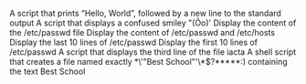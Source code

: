 A script that prints “Hello, World”, followed by a new line to the standard output
A script that displays a confused smiley "(Ôo)'
Display the content of the /etc/passwd file
Display the content of /etc/passwd and /etc/hosts
Display the last 10 lines of /etc/passwd
Display the first 10 lines of /etc/passwd
A script that displays the third line of the file iacta
A shell script that creates a file named exactly \*\\'"Best School"\'\\*$\?\*\*\*\*\*:) containing the text Best School
